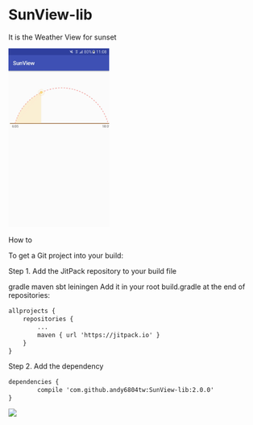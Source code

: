 # SunView-lib
It is the Weather View for sunset

<img src="Screenshot/360551.jpg" width="200">


How to

To get a Git project into your build:

Step 1. Add the JitPack repository to your build file

gradle
maven
sbt
leiningen
Add it in your root build.gradle at the end of repositories:

	allprojects {
		repositories {
			...
			maven { url 'https://jitpack.io' }
		}
	}
Step 2. Add the dependency

	dependencies {
	        compile 'com.github.andy6804tw:SunView-lib:2.0.0'
	}
  
[![](https://jitpack.io/v/andy6804tw/SunView-lib.svg)](https://jitpack.io/#andy6804tw/SunView-lib)
